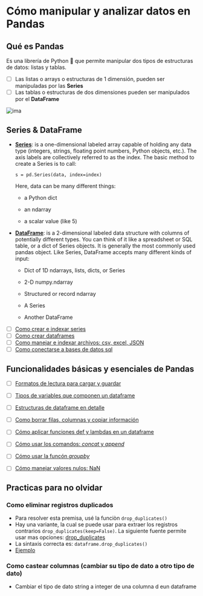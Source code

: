 # Cómo manipular y analizar datos en Pandas 

## Qué es Pandas

Es una librería de Python 🐍 que permite manipular dos tipos de estructuras de datos: listas y tablas.

- [ ] Las listas o arrays o estructuras de 1 dimensión, pueden ser manipuladas por las **Series**
- [ ] Las tablas o estructuras de dos dimensiones pueden ser manipulados por el **DataFrame**

![ima](https://pandas.pydata.org/pandas-docs/stable/_images/01_table_dataframe.svg)

## Series & DataFrame

- [**Series**](https://pandas.pydata.org/pandas-docs/stable/user_guide/dsintro.html#series): is a one-dimensional labeled array capable of holding any data type (integers, strings, floating point numbers, Python objects, etc.). The axis labels are collectively referred to as the index. The basic method to create a Series is to call:
  ```
  s = pd.Series(data, index=index)
  ```
  

    Here, data can be many different things:

    - a Python dict

    - an ndarray

    - a scalar value (like 5)



- [**DataFrame**](https://pandas.pydata.org/pandas-docs/stable/user_guide/dsintro.html#dataframe): is a 2-dimensional labeled data structure with columns of potentially different types. You can think of it like a spreadsheet or SQL table, or a dict of Series objects. It is generally the most commonly used pandas object. Like Series, DataFrame accepts many different kinds of input:

  - Dict of 1D ndarrays, lists, dicts, or Series

  - 2-D numpy.ndarray

  - Structured or record ndarray

  - A Series

  - Another DataFrame


- [ ] [Como crear e indexar series]()
- [ ] [Como crear dataframes]()
- [ ] [Como manejar e indexar archivos: csv, excel, JSON]()
- [ ] [Como conectarse a bases de datos sql]()

## Funcionalidades básicas y esenciales de Pandas

- [ ] [Formatos de lectura para cargar y guardar]()
- [ ] [Tipos de variables que componen un dataframe]()
- [ ] [Estructuras de dataframe en detalle]()
- [ ] [Como borrar filas, columnas y copiar información]()
- [ ] [Cómo aplicar funciones def y lambdas en un dataframe]()
- [ ] [Cómo usar los comandos: *concat* y *append*]()
- [ ] [Cómo usar la funcón *groupby*]()
- [ ] [Cómo manejar valores nulos: NaN]()


## Practicas para no olvidar

### Como eliminar registros duplicados

* Para resolver esta premisa, usé la funciòn ```drop_duplicates()```
* Hay una variante, la cual se puede usar para extraer los registros contrarios ```drop_duplicates(keep=False)```. La siguiente fuente permite usar mas opciones: [drop_duplicates](https://pandas.pydata.org/pandas-docs/stable/reference/api/pandas.DataFrame.drop_duplicates.html)
* La sintaxis correcta es: ```dataframe.drop_duplicates()```
* [Ejemplo](https://colab.research.google.com/drive/14KDbHQS8w2b8MmaEhJ7nmva0mrTuapqH?usp=sharing)

### Como castear columnas (cambiar su tipo de dato a otro tipo de dato)
* Cambiar el tipo de dato string a integer de una columna d eun dataframe

